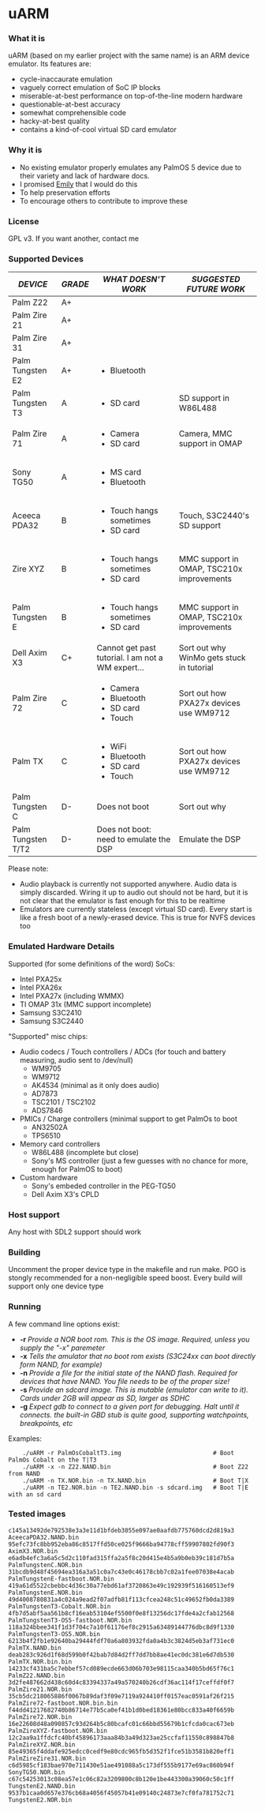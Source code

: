 # uARM

### What it is
uARM (based on my earlier project with the same name) is an ARM device emulator. Its features are:
 * cycle-inaccaurate emulation
 * vaguely correct emulation of SoC IP blocks
 * miserable-at-best performance on top-of-the-line modern hardware
 * questionable-at-best accuracy
 * somewhat comprehensible code
 * hacky-at-best quality
 * contains a kind-of-cool virtual SD card emulator
 
 ### Why it is
  * No existing emulator properly emulates any PalmOS 5 device due to their variety and lack of hardware docs.
  * I promised [Emily](https://www.libretro.com/index.php/obituary-cuttlefish/) that I would do this
  * To help preservation efforts
  * To encourage others to contribute to improve these

### License
GPL v3. If you want another, contact me

### Supported Devices

| *DEVICE*           | *GRADE* | *WHAT DOESN'T WORK*                                                      | *SUGGESTED FUTURE WORK*                   |
|--------------------|---------|--------------------------------------------------------------------------|-------------------------------------------|
| Palm Z22           | A+      |                                                                          |                                           |
| Palm Zire 21       | A+      |                                                                          |                                           |
| Palm Zire 31       | A+      |                                                                          |                                           |
| Palm Tungsten E2   | A+      | <ul><li>Bluetooth</li></ul>                                              |                                           |
| Palm Tungsten T3   | A       | <ul><li>SD card</li></ul>                                                | SD support in W86L488                     |
| Palm Zire 71       | A       | <ul><li>Camera</li><li>SD card</li></ul>                                 | Camera, MMC support in OMAP               |
| Sony TG50          | A       | <ul><li>MS card</li><li>Bluetooth</li></ul>                              |                                           |
| Aceeca PDA32       | B       | <ul><li>Touch hangs sometimes</li><li>SD card</li></ul>                  | Touch, S3C2440's SD support               |
| Zire XYZ           | B       | <ul><li>Touch hangs sometimes</li><li>SD card</li></ul>                  | MMC support in OMAP, TSC210x improvements |
| Palm Tungsten E    | B       | <ul><li>Touch hangs sometimes</li><li>SD card</li></ul>                  | MMC support in OMAP, TSC210x improvements |
| Dell Axim X3       | C+      | Cannot get past tutorial. I am not a WM expert...                        | Sort out why WinMo gets stuck in tutorial |
| Palm Zire 72       | C       | <ul><li>Camera</li><li>Bluetooth</li><li>SD card</li><li>Touch</li></ul> | Sort out how PXA27x devices use WM9712    |
| Palm TX            | C       | <ul><li>WiFi</li><li>Bluetooth</li><li>SD card</li><li>Touch</li></ul>  | Sort out how PXA27x devices use WM9712    |
| Palm Tungsten C    | D-      | Does not boot                                                            | Sort out why                              |
| Palm Tungsten T/T2 | D-      | Does not boot: need to emulate the DSP                                   | Emulate the DSP                           |



Please note: 
 * Audio playback is currently not supported anywhere. Audio data is simply discarded. Wiring it up to audio out should not be hard, but it is not clear that the emulator is fast enough for this to be realtime
 * Emulators are currently stateless (except virtual SD card). Every start is like a fresh boot of a newly-erased device. This is true for NVFS devices too

### Emulated Hardware Details
Supported (for some definitions of the word) SoCs:
 * Intel PXA25x
 * Intel PXA26x
 * Intel PXA27x (including WMMX)
 * TI OMAP 31x (MMC support incomplete)
 * Samsung S3C2410
 * Samsung S3C2440

"Supported" misc chips:
 * Audio codecs / Touch controllers / ADCs (for touch and battery measuring, audio sent to /dev/null)
   * WM9705
   * WM9712
   * AK4534 (minimal as it only does audio)
   * AD7873
   * TSC2101 / TSC2102
   * ADS7846
 * PMICs / Charge controllers (minimal support to get PalmOs to boot
   * AN32502A
   * TPS6510
 * Memory card controllers
   * W86L488 (incomplete but close)
   * Sony's MS controller (just a few guesses with no chance for more, enough for PalmOS to boot)
 * Custom hardware
   * Sony's embeded controller in the PEG-TG50
   * Dell Axim X3's CPLD

### Host support
Any host with SDL2 support should work

### Building
Uncomment the proper device type in the makefile and run make. PGO is stongly recommended for a non-negligible speed boost.
Every build will support only one device type

### Running
A few command line options exist:
 * **-r <ROMFILE>** *Provide a NOR boot rom. This is the OS image. Required, unless you supply the "-x" paremeter*
 * **-x** *Tells the amulator that no boot rom exists (S3C24xx can boot directly form NAND, for example)*
 * **-n <NANDFILE>** *Provide a file for the initial state of the NAND flash. Required for devices that have NAND. You file needs to be of the proper size!*
 * **-s <SDCARDIMAGE>** *Provide an sdcard image. This is mutable (emulator can write to it). Cards under 2GB will appear as SD, larger as SDHC*
 * **-g <PORTNUMBER>** *Expect gdb to connect to a given port for debugging. Halt until it connects. the built-in GBD stub is quite good, supporting watchpoints, breakpoints, etc*

Examples:
```
    ./uARM -r PalmOsCobaltT3.img                          # Boot PalmOs Cobalt on the T|T3
    ./uARM -x -n Z22.NAND.bin                             # Boot Z22 from NAND
    ./uARM -n TX.NOR.bin -n TX.NAND.bin                   # Boot T|X
    ./uARM -n TE2.NOR.bin -n TE2.NAND.bin -s sdcard.img   # Boot T|E with an sd card
```

### Tested images
```
c145a13492de792538e3a3e11d1bfdeb3055e097ae0aafdb775760dcd2d819a3  AceecaPDA32.NAND.bin
95efc73fc8bb952eba86c8517ffd50ce025f9666ba94778cff59907802fd90f3  AximX3.NOR.bin
e6adb4efc3a6a5c5d2c110fad315ffa2a5f8c20d415e4b5a9b0eb39c181d7b5a  PalmTungstenC.NOR.bin
31bcdb9d48f45694ea316a3a51c0a7c43e0c46178cbb7c02a1fee07038e4acab  PalmTungstenE-fastboot.NOR.bin
419a61d5522cbebbc4d36c30a77ebd61af3720863e49c192939f516160513ef9  PalmTungstenE.NOR.bin
49d4008780831a4c024a9ead2f07adfb81f113cfcea248c51c49652fb0da3389  PalmTungstenT3-Cobalt.NOR.bin
4fb7d5abf5aa561b8cf16eab53104ef5500f0e8f13256dc17fde4a2cfab12568  PalmTungstenT3-OS5-fastboot.NOR.bin
118a324bbee341f1d3f704c7a10f61176ef8c2915a63489144776dbc8d9f1330  PalmTungstenT3-OS5.NOR.bin
6213b4f2fb1e92640ba29444fdf70a6a803932fda0a4b3c3824d5eb3af731ec0  PalmTX.NAND.bin
deab283c926d1f68d599b0f42bab7d84d2ff7dd7bb8ae41ec0dc381e6d7db530  PalmTX.NOR.bin.bin
14233cf431ba5c7ebbef57cd089ecde663d06b703e98115caa340b5bd65f76c1  PalmZ22.NAND.bin
3d2fe487662d438c60d4c83394337a49a570240b26cdf36ac114f17ceffdf0f7  PalmZire21.NOR.bin
35cb5dc218065886f0067b89daf3f09e7119a924410ff0157eac0591af26f215  PalmZire72-fastboot.NOR.bin.bin
f44dd41217682740b86714e77b5ca0ef41b1d0bed18361e80bcc833a40f6659b  PalmZire72.NOR.bin
16e22608d48a090857c93d264b5c80bcafc01c66bbd55679b1cfcda0cac673eb  PalmZireXYZ-fastboot.NOR.bin
12c2aa9a1ffdcfc40bf45896173aaa84b3a49d323ae25ccfaf11550c898847b8  PalmZireXYZ.NOR.bin
85e49365f4ddafe925edcc0cedf9e80cdc965fb5d352f1fce51b3581b820eff1  PalmZireZire31.NOR.bin
c6d5985cf183bae970e711430e51ae491088a5c173df555b9177e69ac860b94f  SonyTG50.NOR.bin
c67c54253013c08ea57e1c06c82a3209800c8b120e1be443300a39060c50c1ff  TungstenE2.NAND.bin
9537b1caa0d657e376cb68a4056f45057b41e09140c24873e7cf0fa781752c71  TungstenE2.NOR.bin
```
